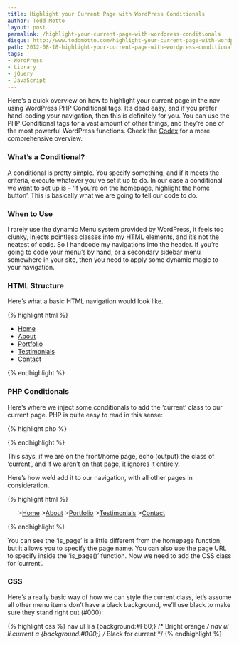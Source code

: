 ```yaml
---
title: Highlight your Current Page with WordPress Conditionals
author: Todd Motto
layout: post
permalink: /highlight-your-current-page-with-wordpress-conditionals
disqus: http://www.toddmotto.com/highlight-your-current-page-with-wordpress-conditionals
path: 2012-08-18-highlight-your-current-page-with-wordpress-conditionals.md
tags:
- WordPress
- Library
- jQuery
- JavaScript
---
```


Here’s a quick overview on how to highlight your current page in the nav using WordPress PHP Conditional tags. It’s dead easy, and if you prefer hand-coding your navigation, then this is definitely for you. You can use the PHP Conditional tags for a vast amount of other things, and they’re one of the most powerful WordPress functions. Check the [Codex][1] for a more comprehensive overview.

 [1]: http://codex.wordpress.org/Conditional_Tags

### What’s a Conditional?

A conditional is pretty simple. You specify something, and if it meets the criteria, execute whatever you’ve set it up to do. In our case a conditional we want to set up is – ‘If you’re on the homepage, highlight the home button’. This is basically what we are going to tell our code to do.

### When to Use

I rarely use the dynamic Menu system provided by WordPress, it feels too clunky, injects pointless classes into my HTML elements, and it’s not the neatest of code. So I handcode my navigations into the header. If you’re going to code your menu’s by hand, or a secondary sidebar menu somewhere in your site, then you need to apply some dynamic magic to your navigation.

### HTML Structure

Here’s what a basic HTML navigation would look like.

{% highlight html %}
<nav>
  <ul>
    <li><a href="#">Home</a></li>
    <li><a href="#">About</a></li>
    <li><a href="#">Portfolio</a></li>
    <li><a href="#">Testimonials</a></li>
    <li><a href="#">Contact</a></li>
  </ul>
</nav>
{% endhighlight %}

### PHP Conditionals
Here’s where we inject some conditionals to add the ‘current’ class to our current page. PHP is quite easy to read in this sense:

{% highlight php %}
<?php if (is_front_page()) { echo " class=\"current\""; }?>
{% endhighlight %}

This says, if we are on the front/home page, echo (output) the class of ‘current’, and if we aren’t on that page, it ignores it entirely.

Here’s how we’d add it to our navigation, with all other pages in consideration.

{% highlight html %}
<nav>
  <ul>
    <li<?php if (is_front_page()) { echo " class=\"current\""; }?>><a href="#">Home</a></li>
    <li<?php if (is_page('About')) { echo " class=\"current\""; }?>><a href="#">About</a></li>
    <li<?php if (is_page('Portfolio')) { echo " class=\"current\""; }?>><a href="#">Portfolio</a></li>
    <li<?php if (is_page('Testimonials')) { echo " class=\"current\""; }?>><a href="#">Testimonials</a></li>
    <li<?php if (is_page('Contact')) { echo " class=\"current\""; }?>><a href="#">Contact</a></li>
  </ul>
</nav>
{% endhighlight %}

You can see the ‘is_page’ is a little different from the homepage function, but it allows you to specify the page name. You can also use the page URL to specify inside the ‘is_page()’ function. Now we need to add the CSS class for ‘current’.

### CSS

Here’s a really basic way of how we can style the current class, let’s assume all other menu items don’t have a black background, we’ll use black to make sure they stand right out (#000):

{% highlight css %}
nav ul li a {background:#F60;} /* Bright orange */
nav ul li.current a {background:#000;} /* Black for current */
{% endhighlight %}

